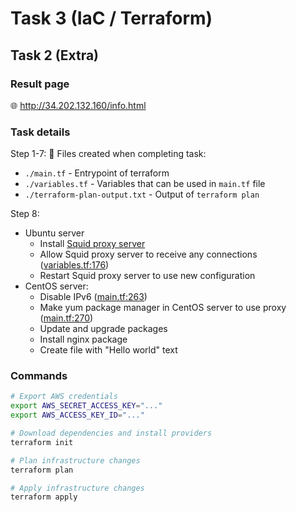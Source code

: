 # Task 3 (IaC / Terraform)

## Task 2 (Extra)
### Result page
:globe_with_meridians: http://34.202.132.160/info.html


### Task details

Step 1-7:
:memo: Files created when completing task:
- `./main.tf` - Entrypoint of terraform
- `./variables.tf` - Variables that can be used in `main.tf` file
- `./terraform-plan-output.txt` - Output of `terraform plan`

Step 8:
- Ubuntu server
  - Install [Squid proxy server](http://www.squid-cache.org/)
  - Allow Squid proxy server to receive any connections ([variables.tf:176](./variables.tf#L176))
  - Restart Squid proxy server to use new configuration
- CentOS server:
  - Disable IPv6 ([main.tf:263](./main.tf#L263))
  - Make yum package manager in CentOS server to use proxy ([main.tf:270](./main.tf#L270))
  - Update and upgrade packages
  - Install nginx package
  - Create file with "Hello world" text

### Commands

``` bash
# Export AWS credentials
export AWS_SECRET_ACCESS_KEY="..."
export AWS_ACCESS_KEY_ID="..."

# Download dependencies and install providers
terraform init

# Plan infrastructure changes
terraform plan

# Apply infrastructure changes
terraform apply

```
